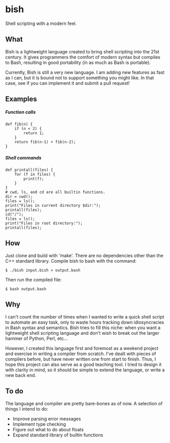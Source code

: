 # bish

Shell scripting with a modern feel.

## What

Bish is a lightweight language created to bring shell scripting into the 21st century. It gives programmers the comfort of modern syntax but compiles to Bash, resulting in good portability (in as much as Bash is portable).

Currently, Bish is still a very new language. I am adding new features as fast as I can, but it is bound not to support something you might like. In that case, see if you can implement it and submit a pull request!

## Examples

##### Function calls

    def fib(n) {
        if (n < 2) {
            return 1;
        }
        return fib(n-1) + fib(n-2);
    }

##### Shell commands

    def printall(files) {
        for (f in files) {
            print(f);
        }
    }
    # cwd, ls, and cd are all builtin functions.
    dir = cwd();
    files = ls();
    print("Files in current directory $dir:");
    printall(files);
    cd("/");
    files = ls();
    print("Files in root directory:");
    printall(files);

## How

Just clone and build with 'make'. There are no dependencies other than the C++ standard library. Compile bish to bash with the command:

    $ ./bish input.bish > output.bash
    
Then run the compiled file:

    $ bash output.bash

## Why

I can't count the number of times when I wanted to write a quick shell script to automate an easy task, only to waste hours tracking down idiosyncracies in Bash syntax and semantics. Bish tries to fill this niche: when you want a lightweight shell scripting language and don't wish to break out the larger hammer of Python, Perl, etc...

However, I created this language first and foremost as a weekend project and exercise in writing a compiler from scratch. I've dealt with pieces of compilers before, but have never written one from start to finish. Thus, I hope this project can also serve as a good teaching tool. I tried to design it with clarity in mind, so it should be simple to extend the language, or write a new back end.

## To do

The language and compiler are pretty bare-bones as of now. A selection of things I intend to do:
- Improve parsing error messages
- Implement type checking
- Figure out what to do about floats
- Expand standard library of builtin functions
